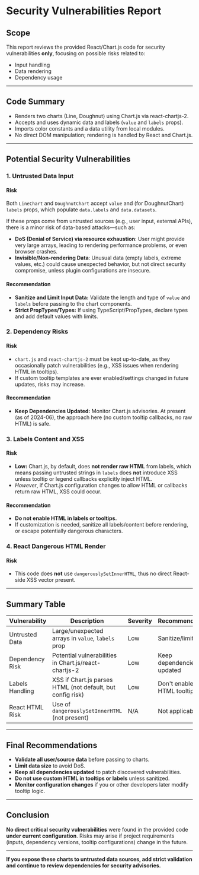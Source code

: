 # Security Vulnerabilities Report

## Scope

This report reviews the provided React/Chart.js code for security vulnerabilities **only**, focusing on possible risks related to:
- Input handling
- Data rendering
- Dependency usage

---

## Code Summary

- Renders two charts (Line, Doughnut) using Chart.js via react-chartjs-2.
- Accepts and uses dynamic data and labels (`value` and `labels` props).
- Imports color constants and a data utility from local modules.
- No direct DOM manipulation; rendering is handled by React and Chart.js.

---

## Potential Security Vulnerabilities

### 1. **Untrusted Data Input**
#### Risk
Both `LineChart` and `DoughnutChart` accept `value` and (for DoughnutChart) `labels` props, which populate `data.labels` and `data.datasets`.

If these props come from untrusted sources (e.g., user input, external APIs), there is a minor risk of data-based attacks—such as:

- **DoS (Denial of Service) via resource exhaustion**: User might provide very large arrays, leading to rendering performance problems, or even browser crashes.
- **Invisible/Non-rendering Data**: Unusual data (empty labels, extreme values, etc.) could cause unexpected behavior, but not direct security compromise, unless plugin configurations are insecure.

#### Recommendation
- **Sanitize and Limit Input Data:** Validate the length and type of `value` and `labels` before passing to the chart components.
- **Strict PropTypes/Types:** If using TypeScript/PropTypes, declare types and add default values with limits.

### 2. **Dependency Risks**
#### Risk
- `chart.js` and `react-chartjs-2` must be kept up-to-date, as they occasionally patch vulnerabilities (e.g., XSS issues when rendering HTML in tooltips).
- If custom tooltip templates are ever enabled/settings changed in future updates, risks may increase.

#### Recommendation
- **Keep Dependencies Updated:** Monitor Chart.js advisories. At present (as of 2024-06), the approach here (no custom tooltip callbacks, no raw HTML) is safe.

### 3. **Labels Content and XSS**
#### Risk
- **Low:** Chart.js, by default, does **not render raw HTML** from labels, which means passing untrusted strings in `labels` does **not** introduce XSS unless tooltip or legend callbacks explicitly inject HTML.
- *However*, if Chart.js configuration changes to allow HTML or callbacks return raw HTML, XSS could occur.

#### Recommendation
- **Do not enable HTML in labels or tooltips.**
- If customization is needed, sanitize all labels/content before rendering, or escape potentially dangerous characters.

### 4. **React Dangerous HTML Render**
#### Risk
- This code does **not** use `dangerouslySetInnerHTML`, thus no direct React-side XSS vector present.

---

## Summary Table

| Vulnerability    | Description                                                  | Severity | Recommendation                |
|------------------|-------------------------------------------------------------|----------|-------------------------------|
| Untrusted Data   | Large/unexpected arrays in `value`, `labels` prop           | Low      | Sanitize/limit data           |
| Dependency Risk  | Potential vulnerabilities in Chart.js/react-chartjs-2       | Low      | Keep dependencies updated     |
| Labels Handling  | XSS if Chart.js parses HTML (not default, but config risk)  | Low      | Don't enable HTML tooltips    |
| React HTML Risk  | Use of `dangerouslySetInnerHTML` (not present)              | N/A      | Not applicable                |

---

## Final Recommendations

- **Validate all user/source data** before passing to charts.
- **Limit data size** to avoid DoS.
- **Keep all dependencies updated** to patch discovered vulnerabilities.
- **Do not use custom HTML in tooltips or labels** unless sanitized.
- **Monitor configuration changes** if you or other developers later modify tooltip logic.

---

## Conclusion

**No direct critical security vulnerabilities** were found in the provided code **under current configuration**. Risks may arise if project requirements (inputs, dependency versions, tooltip configurations) change in the future.

---

**If you expose these charts to untrusted data sources, add strict validation and continue to review dependencies for security advisories.**